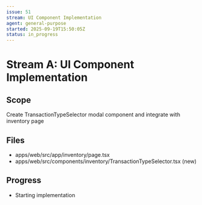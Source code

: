 ```yaml
---
issue: 51
stream: UI Component Implementation
agent: general-purpose
started: 2025-09-19T15:50:05Z
status: in_progress
---
```


# Stream A: UI Component Implementation

## Scope
Create TransactionTypeSelector modal component and integrate with inventory page

## Files
- apps/web/src/app/inventory/page.tsx
- apps/web/src/components/inventory/TransactionTypeSelector.tsx (new)

## Progress
- Starting implementation